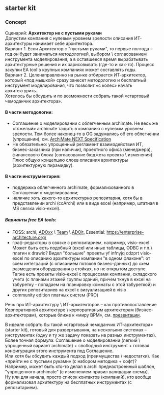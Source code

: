 ## starter kit
### Concept
Сценарий: **Архитектор не с пустыми руками**  
Допустим компания с нулевым уровнем зрелости описания ИТ-архитектуры нанимает себе архитектора.  
Вариант 1. Если Архитектор с "пустыми руками", то первые полгода – год он будет заниматься методологией, выбором \ согласованием инструмента моделирования, а в оставшееся время вырабатывать архитектурные решения и их зарисовывать (где-то и как-то). Процесс закупки ЕА tool в крупных компаниях может составлять годы.   
Вариант 2. Целенаправленно на рынке отбирается ИТ-архитектор, который «под мышкой» сразу занесет методологию и бесплатный инструмент моделирования, что позволит «с колес» начать архитектурить.  
Хотелось бы обсудить и по возможности собрать такой «стартовый чемоданчик архитектора».   
#### В части методологии:  
- Соглашение о моделировании с облегченным archimate. Не весь же «тяжелый» archimate тащить в компанию с нулевым уровнем зрелости. Тем более наконец-то в OG задумались об его облегчении (упрощении), см. [ArchiMate NEXT Specification](https://github.com/bpmbpm/doc/blob/main/BPM/notation/ArchiMate/readme.md#archimate-next-specification)
- Не обязательно: упрощенный регламент взаимодействия ИТ, бизнес-заказчика (при наличии), проектного офиса (менеджера), финансового блока (согласование бюджета проекта \ изменения). Плюс общую концепцию слоев описания архитектуры (архитектурную пирамидку). 
#### В части инструментария:  
- поддержка облегченного archimate, формализованного в Соглашении о моделировании;
- наличие хоть какого-то архитектурно репозитария, хотя бы в представлении archi (coArchi) или в виде excel (например, штатная в MS связка visio-excel).
##### Варианты free EA tools:  
- FOSS: archi, [ADOxx](https://vienna.omilab.org/repo/files/WS2010/08_adoxx-as-metamodelling-platform_kuehn.pdf) \ [Team](https://austria.omilab.org/psm/content/team/download?view=download#) \ [ADOit](https://www.adoit-community.com/en/), Essential: https://enterprise-architecture.org/
- граф-редакторы в связке с репозитарием, например, visio-excel. Может быть есть подобный (excel или иные таблицы, ODBC и т.п.) плагин к drawio? Видел "большие" проекты yf infnyjq cdzprt visio-excel по описанию архитектуры компании "в одном флаконе": от схем интеграций (с описанием потоков бизнес-данных) до схем размещения оборудования в стойках, но не открытом доступе. Таrже есть проекты visio-excel с процессами компании, складского учета (с планами этажей группы зданий, причем ткнув в excel на табуретку - попадаем на планировку комнаты с этой табуреткой) и других репозитариев на excel с визуализацией в visio 
- community edition платных систем (PRO)  

Речь про ИТ-архитектуру \ ИТ-архитекторов – как противопоставление Корпоративной архитектуре \ корпоративным архитекторам (бизнес-архитекторам), которые ближе к «миру BPM», см. [презентации](https://github.com/bpmbpm/doc/tree/main/EA/presentation#bs).     

В идеале собрать бы такой «стартовый чемоданчик ИТ-архитектора» (starter kit), готовый для развертывания, на нескольких системах – инструментах (одну и ту же задачу показать на разных инструментах). Более точная формула: Соглашение о моделировании (легкий \ упрощенный вариант archimate) + свободный инструмент + готовая конфигурация этого инструмента под Соглашение.     
Или хотя бы обсудить каждый подход (преимущества \ недостатки). Как «прийти не с пустыми руками» (с набором методика + софт)?  
Например, может быть кто-то делал в archi преднастроенный шаблон, "упрощенного archimate" (с изменением правил валидации схемы).  
Ну или для начала, просто список контактов (компаний), кто вообще формализовал архитектуру на бесплатных инструментах (с репозитарием).  
 
